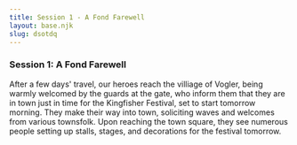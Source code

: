 ```yaml
---
title: Session 1 - A Fond Farewell
layout: base.njk
slug: dsotdq
---
```


### Session 1: A Fond Farewell

After a few days' travel, our heroes reach the villiage of Vogler, being warmly welcomed by the guards at the gate, who inform them that they are
in town just in time for the Kingfisher Festival, set to start tomorrow morning. They make their way into town, soliciting waves and welcomes from
various townsfolk. Upon reaching the town square, they see numerous people setting up stalls, stages, and decorations for the festival tomorrow. 